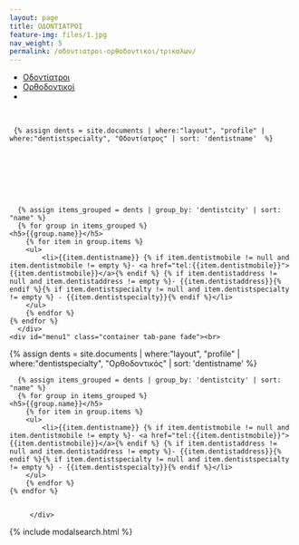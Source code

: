 ```yaml
---
layout: page
title: ΟΔΟΝΤΙΑΤΡΟΙ
feature-img: files/1.jpg
nav_weight: 5
permalink: /οδοντιατροι-ορθοδοντικοι/τρικαλων/
---
```


 <ul class="nav nav-pills" role="tablist">
    <li class="nav-item">
      <a class="nav-link active" data-toggle="pill" href="#home">Οδοντίατροι</a>
    </li>
    <li class="nav-item">
      <a class="nav-link" data-toggle="pill" href="#menu1">Ορθοδοντικοί</a>
    </li>
    <li class="nav-item">
      <a class="nav-link" data-toggle="modal" data-target="#myModal" href="#">
    <i class="fa fa-search"></i>
  </a>
    </li>
  </ul>



<div class="tab-content">
    <div id="home" class="container tab-pane active"><br>
    
    
     {% assign dents = site.documents | where:"layout", "profile" | where:"dentistspecialty", "Οδοντίατρος" | sort: 'dentistname'  %}
    
    
    
    
    
    
    
     
      {% assign items_grouped = dents | group_by: 'dentistcity' | sort: "name" %}
      {% for group in items_grouped %}
    <h5>{{group.name}}</h5>
        {% for item in group.items %}
        <ul>
            <li>{{item.dentistname}} {% if item.dentistmobile != null and item.dentistmobile != empty %}- <a href="tel:{{item.dentistmobile}}">{{item.dentistmobile}}</a>{% endif %} {% if item.dentistaddress != null and item.dentistaddress != empty %}- {{item.dentistaddress}}{% endif %}{% if item.dentistspecialty != null and item.dentistspecialty != empty %} - {{item.dentistspecialty}}{% endif %}</li>
        </ul>
        {% endfor %}
    {% endfor %}
      </div>
    <div id="menu1" class="container tab-pane fade"><br>

 {% assign dents = site.documents | where:"layout", "profile" | where:"dentistspecialty", "Ορθοδοντικός" | sort: 'dentistname'  %}
    
    
    
    
    
    
    
     
      {% assign items_grouped = dents | group_by: 'dentistcity' | sort: "name" %}
      {% for group in items_grouped %}
    <h5>{{group.name}}</h5>
        {% for item in group.items %}
        <ul>
            <li>{{item.dentistname}} {% if item.dentistmobile != null and item.dentistmobile != empty %}- <a href="tel:{{item.dentistmobile}}">{{item.dentistmobile}}</a>{% endif %} {% if item.dentistaddress != null and item.dentistaddress != empty %}- {{item.dentistaddress}}{% endif %}{% if item.dentistspecialty != null and item.dentistspecialty != empty %} - {{item.dentistspecialty}}{% endif %}</li>
        </ul>
        {% endfor %}
    {% endfor %}


         </div>
</div>

{% include modalsearch.html %}
